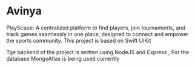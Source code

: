 # Avinya

PlayScape: A centralized platform to find players, join tournaments, and track games seamlessly in one place, designed to connect and empower the sports community.
This project is based on Swift UIKit

Tge backend of the project is written using NodeJS and Express , For the database MongoAtlas is being used currently
